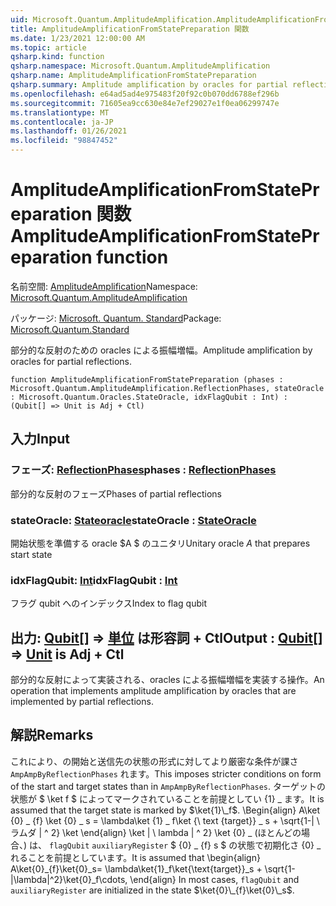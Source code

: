 ```yaml
---
uid: Microsoft.Quantum.AmplitudeAmplification.AmplitudeAmplificationFromStatePreparation
title: AmplitudeAmplificationFromStatePreparation 関数
ms.date: 1/23/2021 12:00:00 AM
ms.topic: article
qsharp.kind: function
qsharp.namespace: Microsoft.Quantum.AmplitudeAmplification
qsharp.name: AmplitudeAmplificationFromStatePreparation
qsharp.summary: Amplitude amplification by oracles for partial reflections.
ms.openlocfilehash: e64ad5ad4e975483f20f92c0b070dd6788ef296b
ms.sourcegitcommit: 71605ea9cc630e84e7ef29027e1f0ea06299747e
ms.translationtype: MT
ms.contentlocale: ja-JP
ms.lasthandoff: 01/26/2021
ms.locfileid: "98847452"
---
```

# <a name="amplitudeamplificationfromstatepreparation-function"></a><span data-ttu-id="95c85-102">AmplitudeAmplificationFromStatePreparation 関数</span><span class="sxs-lookup"><span data-stu-id="95c85-102">AmplitudeAmplificationFromStatePreparation function</span></span>

<span data-ttu-id="95c85-103">名前空間: [AmplitudeAmplification](xref:Microsoft.Quantum.AmplitudeAmplification)</span><span class="sxs-lookup"><span data-stu-id="95c85-103">Namespace: [Microsoft.Quantum.AmplitudeAmplification](xref:Microsoft.Quantum.AmplitudeAmplification)</span></span>

<span data-ttu-id="95c85-104">パッケージ: [Microsoft. Quantum. Standard](https://nuget.org/packages/Microsoft.Quantum.Standard)</span><span class="sxs-lookup"><span data-stu-id="95c85-104">Package: [Microsoft.Quantum.Standard](https://nuget.org/packages/Microsoft.Quantum.Standard)</span></span>


<span data-ttu-id="95c85-105">部分的な反射のための oracles による振幅増幅。</span><span class="sxs-lookup"><span data-stu-id="95c85-105">Amplitude amplification by oracles for partial reflections.</span></span>

```qsharp
function AmplitudeAmplificationFromStatePreparation (phases : Microsoft.Quantum.AmplitudeAmplification.ReflectionPhases, stateOracle : Microsoft.Quantum.Oracles.StateOracle, idxFlagQubit : Int) : (Qubit[] => Unit is Adj + Ctl)
```


## <a name="input"></a><span data-ttu-id="95c85-106">入力</span><span class="sxs-lookup"><span data-stu-id="95c85-106">Input</span></span>

### <a name="phases--reflectionphases"></a><span data-ttu-id="95c85-107">フェーズ: [ReflectionPhases](xref:Microsoft.Quantum.AmplitudeAmplification.ReflectionPhases)</span><span class="sxs-lookup"><span data-stu-id="95c85-107">phases : [ReflectionPhases](xref:Microsoft.Quantum.AmplitudeAmplification.ReflectionPhases)</span></span>

<span data-ttu-id="95c85-108">部分的な反射のフェーズ</span><span class="sxs-lookup"><span data-stu-id="95c85-108">Phases of partial reflections</span></span>


### <a name="stateoracle--stateoracle"></a><span data-ttu-id="95c85-109">stateOracle: [Stateoracle](xref:Microsoft.Quantum.Oracles.StateOracle)</span><span class="sxs-lookup"><span data-stu-id="95c85-109">stateOracle : [StateOracle](xref:Microsoft.Quantum.Oracles.StateOracle)</span></span>

<span data-ttu-id="95c85-110">開始状態を準備する oracle $A $ のユニタリ</span><span class="sxs-lookup"><span data-stu-id="95c85-110">Unitary oracle $A$ that prepares start state</span></span>


### <a name="idxflagqubit--int"></a><span data-ttu-id="95c85-111">idxFlagQubit: [Int](xref:microsoft.quantum.lang-ref.int)</span><span class="sxs-lookup"><span data-stu-id="95c85-111">idxFlagQubit : [Int](xref:microsoft.quantum.lang-ref.int)</span></span>

<span data-ttu-id="95c85-112">フラグ qubit へのインデックス</span><span class="sxs-lookup"><span data-stu-id="95c85-112">Index to flag qubit</span></span>



## <a name="output--qubit--unit--is-adj--ctl"></a><span data-ttu-id="95c85-113">出力: [Qubit](xref:microsoft.quantum.lang-ref.qubit)[] => [単位](xref:microsoft.quantum.lang-ref.unit)  は形容詞 + Ctl</span><span class="sxs-lookup"><span data-stu-id="95c85-113">Output : [Qubit](xref:microsoft.quantum.lang-ref.qubit)[] => [Unit](xref:microsoft.quantum.lang-ref.unit)  is Adj + Ctl</span></span>

<span data-ttu-id="95c85-114">部分的な反射によって実装される、oracles による振幅増幅を実装する操作。</span><span class="sxs-lookup"><span data-stu-id="95c85-114">An operation that implements amplitude amplification by oracles that are implemented by partial reflections.</span></span>

## <a name="remarks"></a><span data-ttu-id="95c85-115">解説</span><span class="sxs-lookup"><span data-stu-id="95c85-115">Remarks</span></span>

<span data-ttu-id="95c85-116">これにより、の開始と送信先の状態の形式に対してより厳密な条件が課さ `AmpAmpByReflectionPhases` れます。</span><span class="sxs-lookup"><span data-stu-id="95c85-116">This imposes stricter conditions on form of the start and target states than in `AmpAmpByReflectionPhases`.</span></span>
<span data-ttu-id="95c85-117">ターゲットの状態が $ \ket f $ によってマークされていることを前提としてい {1} \_ ます。</span><span class="sxs-lookup"><span data-stu-id="95c85-117">It is assumed that the target state is marked by $\ket{1}\_f$.</span></span>
<span data-ttu-id="95c85-118">\Begin{align} A\ket {0} \_ {f} \ket {0} \_ s = \lambda\ket {1} \_ f\ket {\ text {target}} \_ s + \sqrt{1-| \ ラムダ | ^ 2} \ket \end{align} \ket | \ lambda | ^ 2} \ket {0} \_ (ほとんどの場合、) は、 `flagQubit` `auxiliaryRegister` $ {0} \_ {f} s $ の状態で初期化さ {0} \_ れることを前提としています。</span><span class="sxs-lookup"><span data-stu-id="95c85-118">It is assumed that \begin{align} A\ket{0}\_{f}\ket{0}\_s= \lambda\ket{1}\_f\ket{\text{target}}\_s + \sqrt{1-|\lambda|^2}\ket{0}\_f\cdots, \end{align} In most cases, `flagQubit` and `auxiliaryRegister` are initialized in the state $\ket{0}\_{f}\ket{0}\_s$.</span></span>